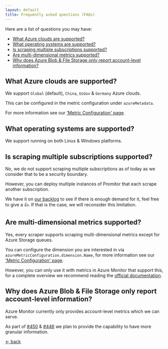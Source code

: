 ```yaml
---
layout: default
title: Frequently asked questions (FAQs)
---
```


Here are a list of questions you may have:

- [What Azure clouds are supported?](#what-azure-clouds-are-supported)
- [What operating systems are supported?](#what-operating-systems-are-supported)
- [Is scraping multiple subscriptions supported?](#is-scraping-multiple-subscriptions-supported)
- [Are multi-dimensional metrics supported?](#are-multi-dimensional-metrics-supported)
- [Why does Azure Blob & File Storage only report account-level information?](#why-does-azure-blob--file-storage-only-report-account-level-information)

## What Azure clouds are supported?

We support `Global` (default), `China`, `UsGov` & `Germany` Azure clouds.

This can be configured in the metric configuration under `azureMetadata`.

For more information see our ['Metric Configuration' page](/configuration/v1.x/metrics/#metrics).

## What operating systems are supported?

We support running on both Linux & Windows platforms.

## Is scraping multiple subscriptions supported?

No, we do not support scraping multiple subscriptions as of today as we consider that to be a security boundary.

However, you can deploy multiple instances of Promitor that each scrape another subscription.

We have it on [our backlog](https://github.com/tomkerkhove/promitor/issues/761) to see if there is
 enough demand for it, feel free to give a :+1:. If that is the case, we will reconsider this limitation.

## Are multi-dimensional metrics supported?

Yes, every scraper supports scraping multi-dimensional metrics except for
Azure Storage queues.

You can configure the dimension you are interested in via
`azureMetricConfiguration.dimension.Name`, for more information see
our ['Metric Configuration' page](/configuration/v1.x/metrics/#metrics).

However, you can only use it with metrics in Azure Monitor that support this,
for a complete overview we recommend reading the
[official documentation](https://docs.microsoft.com/en-us/azure/azure-monitor/platform/metrics-supported).

## Why does Azure Blob & File Storage only report account-level information?

Azure Monitor currently only provides account-level metrics which we can serve.

As part of [#450](https://github.com/tomkerkhove/promitor/issues/450) &
 [#446](https://github.com/tomkerkhove/promitor/issues/446) we plan to provide the capability to have more granular information.

[&larr; back](/)

